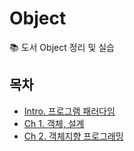 # Object
📚 도서 Object 정리 및 실습

## 목차

+ [Intro. 프로그램 패러다임](https://github.com/simoniful/Object/issues/1)
+ [Ch 1. 객체, 설계](https://github.com/simoniful/Object/issues/2)
+ [Ch 2. 객체지향 프로그래밍](https://github.com/simoniful/Object/issues/3)
